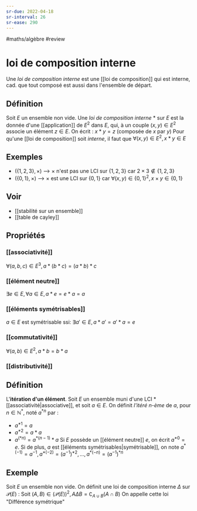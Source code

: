 ```yaml
---
sr-due: 2022-04-18
sr-interval: 26
sr-ease: 290
---
```



#maths/algèbre #review 
# loi de composition interne

Une _loi de composition interne_ est une [[loi de composition]] qui est interne, cad. que tout composé est aussi dans l'ensemble de départ.

## Définition
Soit $E$ un ensemble non vide.
Une _loi de composition interne_ $*$ sur $E$ est la donnée d'une [[application]] de $E^2$ dans $E$, qui, à un couple $(x, y)\in E^2$ associe un élément $z\in E$.
On écrit : $x*y = z$ (composée de $x$ par $y$)
Pour qu'une [[loi de composition]] soit _interne_, il faut que $\forall (x,y)\in E^2, x*y\in E$

## Exemples
- $(\{1, 2, 3\}, \times)$ --> $\times$ n'est pas une LCI sur $\{1, 2, 3\}$ car $2\times3 \not\in \{1, 2, 3\}$
- $(\{0, 1\}, \times)$ --> $\times$ est une LCI sur $\{0,1\}$ car $\forall (x,y)\in\{0,1\}^2, x\times y \in \{0,1\}$

## Voir
 - [[stabilité sur un ensemble]]
 - [[table de cayley]]

## Propriétés

### [[associativité]]
$\forall(a,b,c)\in E^3, a*(b*c)=(a*b)*c$

### [[élément neutre]]
$\exists e\in E, \forall a\in E, a*e=e*a=a$

### [[éléments symétrisables]]
$a\in E$ est symétrisable ssi: $\exists a'\in E, a*a' = a'*a = e$
### [[commutativité]]
$\forall(a,b)\in E^2, a*b = b*a$
### [[distributivité]]



## Définition
L'**itération d'un élément**.
Soit $E$ un ensemble muni d'une LCI $*$ [[associativité|associative]], et soit $a\in E$.
On définit _l'itéré $n$-ème_ de $a$, pour $n\in\mathbb N^*$, noté $a^{*n}$ par :
 - $a^{*1} = a$
 - $a^{*2} = a*a$
 - $a^{(*n)} = a^{*(n-1)}*a$
 Si $E$ possède un [[élément neutre]] $e$, on écrit $a^{*0} = e$.
 Si de plus, $a$ est [[éléments symétrisables|symétrisable]], on note $a^{*(-1)} = a^{-1},\, a^{*(-2)} = (a^{-1})^{*2},\, \ldots,\, a^{*(-n)} = (a^{-1})^{*n}$

## Exemple

Soit $E$ un ensemble non vide.
On définit une loi de composition interne $\Delta$ sur $\mathscr P(E)$ :
Soit $(A, B)\in(\mathscr P(E))^2, A\Delta B = \complement_{A\cup B}(A\cap B)$ 
On appelle cette loi "Différence symétrique"




